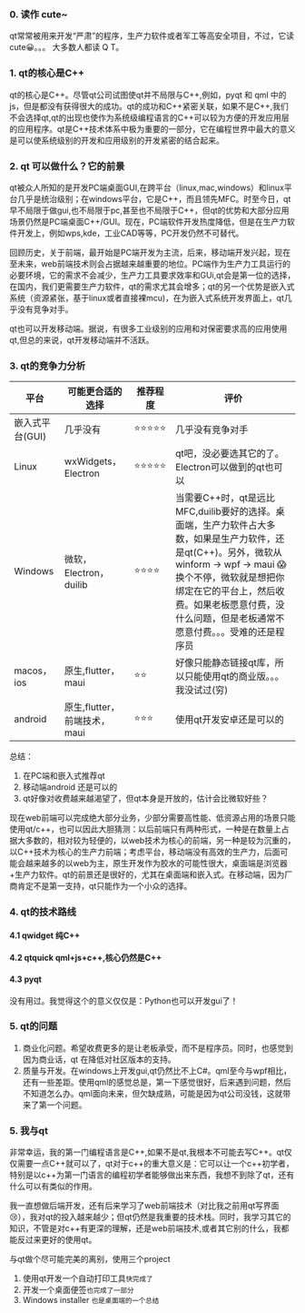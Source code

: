 ### 0. 读作 cute~

qt常常被用来开发“严肃”的程序，生产力软件或者军工等高安全项目，不过，它读 cute😀。。。 大多数人都读 Q  T。

### 1. qt的核心是C++

qt的核心是C++。尽管qt公司试图使qt并不局限与C++,例如，pyqt 和 qml 中的js，但是都没有获得很大的成功。qt的成功和C++紧密关联，如果不是C++,我们不会选择qt,qt的出现也使作为系统级编程语言的C++可以较为方便的开发应用层的应用程序。qt是C++技术体系中极为重要的一部分，它在编程世界中最大的意义是可以使系统级别的开发和应用级别的开发紧密的结合起来。

### 2. qt 可以做什么？它的前景

qt被众人所知的是开发PC端桌面GUI,在跨平台（linux,mac,windows）和linux平台几乎是统治级别；在windows平台，它是C++，而且领先MFC。时至今日，qt早不局限于做gui,也不局限于pc,甚至也不局限于C++，但qt的优势和大部分应用场景仍然是PC端桌面C++/GUI。现在，PC端软件开发热度降低，但是在生产力软件开发上，例如wps,kde，工业CAD等等，PC开发仍然不可替代。

回顾历史，关于前端，最开始是PC端开发为主流，后来，移动端开发兴起，现在至未来，web前端技术则会占据越来越重要的地位。PC端作为生产力工具运行的必要环境，它的需求不会减少，生产力工具要求效率和GUi,qt会是第一位的选择，在国内，我们更需要生产力软件，qt的需求尤其会增多；qt的另一个优势是嵌入式系统（资源紧张，基于linux或者直接裸mcu)，在为嵌入式系统开发界面上，qt几乎没有竞争对手。

qt也可以开发移动端。据说，有很多工业级别的应用和对保密要求高的应用使用qt,但总的来说，qt开发移动端并不活跃。


### 3. qt的竞争力分析

|平台|可能更合适的选择|推荐程度|评价|
|---|---|---|---|
|嵌入式平台(GUI)|几乎没有|⭐⭐⭐⭐⭐|几乎没有竞争对手|
|Linux|wxWidgets，Electron|⭐⭐⭐⭐⭐|qt吧，没必要选其它的了。Electron可以做到的qt也可以|
|Windows|微软，Electron，duilib|⭐⭐⭐⭐|当需要C++时，qt是远比MFC,duilib要好的选择。桌面端，生产力软件占大多数，如果是生产力软件，还是qt(C++)。另外，微软从 winform -> wpf -> maui 😱换个不停，微软就是想把你绑定在它的平台上，然后收费。如果老板愿意付费，没什么问题，但是老板通常不愿意付费。。。受难的还是程序员|
|macos，ios|原生,flutter，maui|⭐⭐|好像只能静态链接qt库，所以只能使用qt的商业版。。。我没试过(穷)|
|android|原生,flutter，前端技术，maui|⭐⭐⭐|使用qt开发安卓还是可以的|

总结：

1. 在PC端和嵌入式推荐qt
2. 移动端android 还是可以的
3. qt好像对收费越来越渴望了，但qt本身是开放的，估计会比微软好些？

现在web前端可以完成绝大部分业务，少部分需要高性能、低资源占用的场景只能使用qt/c++，也可以因此大胆猜测：以后前端只有两种形式，一种是在数量上占据大多数的，相对较为轻便的，以web技术为核心的前端，另一种是较为沉重的，以C++技术为核心的生产力前端；考虑平台，移动端没有高效的生产力，后面可能会越来越多的以web为主，原生开发作为胶水的可能性很大，桌面端是浏览器+生产力软件。qt的前景还是很好的，尤其在桌面端和嵌入式。在移动端，因为厂商肯定不是第一支持，qt只能作为一个小众的选择。

### 4. qt的技术路线

#### 4.1 qwidget 纯C++

#### 4.2 qtquick qml+js+c++,核心仍然是C++

#### 4.3 pyqt

没有用过。我觉得这个的意义仅仅是：Python也可以开发gui了！


### 5. qt的问题

1. 商业化问题。希望收费更多的是让老板承受，而不是程序员。同时，也感觉到因为商业话，qt 在降低对社区版本的支持。
2. 质量与开发。在windows上开发gui,qt仍然比不上C#。qml至今与wpf相比，还有一些差距。使用qml的感觉总是，第一下感觉很好，后来遇到问题，然后不知道怎么办。qml面向未来，但欠缺成熟，可能是因为qt公司没钱，这就带来了第一个问题。

### 5. 我与qt

非常幸运，我的第一门编程语言是C++,如果不是qt,我根本不可能去写C++。qt仅仅需要一点C++就可以了，qt对于c++的重大意义是：它可以让一个c++初学者，特别是以c++为第一门语言的编程初学者能够做出来东西，我想不到除了qt，还有什么可以有类似的作用。

我一直想做后端开发，还有后来学习了web前端技术（对比我之前用qt写界面😢），我对qt的投入越来越少；但qt仍然是我重要的技术栈。同时，我学习其它的知识，不管是对c++有更深的理解，还是web前端技术,或者其它别的什么，我都能反过来更好的使用qt。

与qt做个尽可能完美的离别，使用三个project

1. 使用qt开发一个自动打印工具`快完成了`
2. 开发一个桌面便签`也完成了一部分`
3. Windows installer `也是桌面端的一个总结`